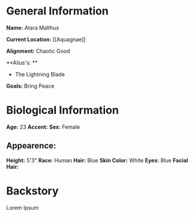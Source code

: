 # General Information
**Name:** Atara Malthus

**Current Location:** [[Aquagnae]]

**Alignment:** Chaotic Good

**Alius's: **
- The Lightning Blade

**Goals:** Bring Peace

# Biological Information
**Age:** 23
**Accent:**
**Sex:** Female
## Appearence:
**Height:** 5'3"
**Race:** Human	
**Hair:** Blue
**Skin Color:** White
**Eyes:** Blue
**Facial Hair:** 
# Backstory
Lorem Ipsum










 

			

